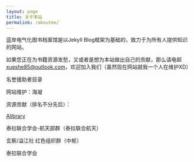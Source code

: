 ```yaml
---
layout: page
title: 关于本站
permalink: /aboutme/
---
```


蓝岸电气化图书档案馆是以Jekyll Blog框架为基础的，致力于为所有人提供知识的网站。

如果您正在为书籍资源发愁，又或者是想为本站做出自己的贡献，那么请电邮[xueshe85@outlook.com](xueshe85@outlook.com)，欢迎加入我们（虽然现在网站就我一个人在维护XD）

名誉援助者目录

网站维护：海凝

资源贡献（排名不分先后）：

[Alibrary](alibrary.top)

泰拉联合学会-航天部群（泰拉联合航天）

玄察/溢江社 红色组织群（中枢）

泰拉联合学会

[jekyll-organization]: https://github.com/jekyll
